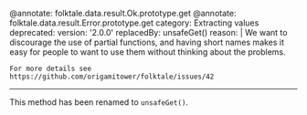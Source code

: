@annotate: folktale.data.result.Ok.prototype.get
@annotate: folktale.data.result.Error.prototype.get
category: Extracting values
deprecated:
  version: '2.0.0'
  replacedBy: unsafeGet()
  reason: |
    We want to discourage the use of partial functions, and having short names
    makes it easy for people to want to use them without thinking about the
    problems.
    
    For more details see https://github.com/origamitower/folktale/issues/42
---

This method has been renamed to `unsafeGet()`.
